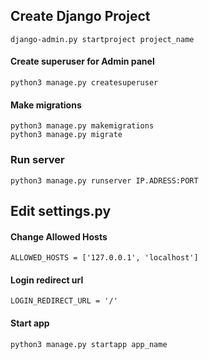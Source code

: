 ## Create Django Project
```django-admin.py startproject project_name```
#### Create superuser for Admin panel
```python3 manage.py createsuperuser```
#### Make migrations
```
python3 manage.py makemigrations
python3 manage.py migrate
```
### Run server
```python3 manage.py runserver IP.ADRESS:PORT```

## Edit settings.py
#### Change Allowed Hosts
```ALLOWED_HOSTS = ['127.0.0.1', 'localhost']```

#### Login redirect url
```LOGIN_REDIRECT_URL = '/'```

#### Start app
```python3 manage.py startapp app_name```
